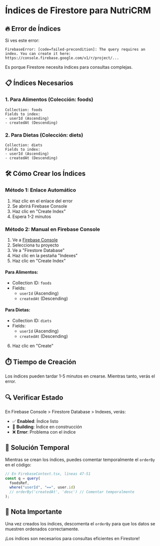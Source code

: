 # Índices de Firestore para NutriCRM

## 🔥 Error de Índices

Si ves este error:

```
FirebaseError: [code=failed-precondition]: The query requires an index. You can create it here: https://console.firebase.google.com/v1/r/project/...
```

Es porque Firestore necesita índices para consultas complejas.

## 📋 Índices Necesarios

### 1. Para Alimentos (Colección: foods)

```
Collection: foods
Fields to index:
- userId (Ascending)
- createdAt (Descending)
```

### 2. Para Dietas (Colección: diets)

```
Collection: diets
Fields to index:
- userId (Ascending)
- createdAt (Descending)
```

## 🛠️ Cómo Crear los Índices

### Método 1: Enlace Automático

1. Haz clic en el enlace del error
2. Se abrirá Firebase Console
3. Haz clic en "Create Index"
4. Espera 1-2 minutos

### Método 2: Manual en Firebase Console

1. Ve a [Firebase Console](https://console.firebase.google.com/)
2. Selecciona tu proyecto
3. Ve a "Firestore Database"
4. Haz clic en la pestaña "Indexes"
5. Haz clic en "Create Index"

#### Para Alimentos:

- Collection ID: `foods`
- Fields:
  - `userId` (Ascending)
  - `createdAt` (Descending)

#### Para Dietas:

- Collection ID: `diets`
- Fields:
  - `userId` (Ascending)
  - `createdAt` (Descending)

6. Haz clic en "Create"

## ⏱️ Tiempo de Creación

Los índices pueden tardar 1-5 minutos en crearse. Mientras tanto, verás el error.

## 🔍 Verificar Estado

En Firebase Console > Firestore Database > Indexes, verás:

- ✅ **Enabled**: Índice listo
- 🔄 **Building**: Índice en construcción
- ❌ **Error**: Problema con el índice

## 🚀 Solución Temporal

Mientras se crean los índices, puedes comentar temporalmente el `orderBy` en el código:

```typescript
// En FirebaseContext.tsx, líneas 47-51
const q = query(
  foodsRef,
  where("userId", "==", user.id)
  // orderBy('createdAt', 'desc') // Comentar temporalmente
);
```

## 📝 Nota Importante

Una vez creados los índices, descomenta el `orderBy` para que los datos se muestren ordenados correctamente.

¡Los índices son necesarios para consultas eficientes en Firestore!
